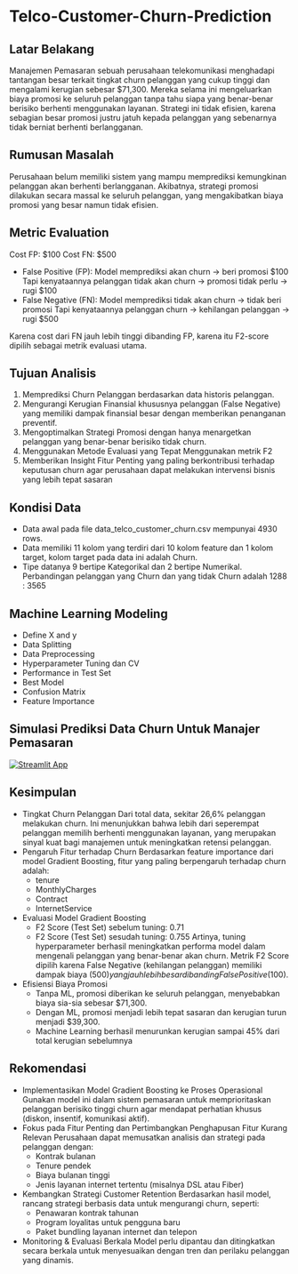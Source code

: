 # Telco-Customer-Churn-Prediction

## Latar Belakang
Manajemen Pemasaran sebuah perusahaan telekomunikasi menghadapi tantangan besar terkait tingkat churn pelanggan yang cukup tinggi dan mengalami kerugian sebesar $71,300. Mereka selama ini mengeluarkan biaya promosi ke seluruh pelanggan tanpa tahu siapa yang benar-benar berisiko berhenti menggunakan layanan. Strategi ini tidak efisien, karena sebagian besar promosi justru jatuh kepada pelanggan yang sebenarnya  tidak berniat berhenti berlangganan.

##  Rumusan Masalah 
Perusahaan belum memiliki sistem yang mampu memprediksi kemungkinan pelanggan akan berhenti berlangganan. Akibatnya, strategi promosi dilakukan secara massal ke seluruh pelanggan, yang mengakibatkan biaya promosi yang besar namun tidak efisien.

## Metric Evaluation
Cost FP: $100
Cost FN: $500

- False Positive (FP): Model memprediksi akan churn → beri promosi $100 Tapi kenyataannya pelanggan tidak akan churn → promosi tidak perlu → rugi $100
- False Negative (FN): Model memprediksi tidak akan churn → tidak beri promosi Tapi kenyataannya pelanggan churn → kehilangan pelanggan → rugi $500

Karena cost dari FN jauh lebih tinggi dibanding FP, karena itu F2-score dipilih sebagai metrik evaluasi utama.

## Tujuan Analisis
1. Memprediksi Churn Pelanggan berdasarkan data historis pelanggan.
2. Mengurangi Kerugian Finansial khususnya pelanggan (False Negative) yang memiliki dampak finansial besar dengan memberikan penanganan preventif.
3. Mengoptimalkan Strategi Promosi dengan hanya menargetkan pelanggan yang benar-benar berisiko tidak churn.
4. Menggunakan Metode Evaluasi yang Tepat Menggunakan metrik F2 
5. Memberikan Insight Fitur Penting yang paling berkontribusi terhadap keputusan churn agar perusahaan dapat melakukan intervensi bisnis yang lebih tepat sasaran

## Kondisi Data
- Data awal pada file data_telco_customer_churn.csv mempunyai 4930 rows.
- Data memiliki 11 kolom yang terdiri dari 10 kolom feature dan 1 kolom target, kolom target pada data ini adalah Churn.
- Tipe datanya 9 bertipe Kategorikal dan 2 bertipe Numerikal.
Perbandingan pelanggan yang Churn dan yang tidak Churn adalah 1288 : 3565

## Machine Learning Modeling
- Define X and y
- Data Splitting
- Data Preprocessing
- Hyperparameter Tuning dan CV
- Performance in Test Set
- Best Model
- Confusion Matrix
- Feature Importance

## Simulasi Prediksi Data Churn Untuk Manajer Pemasaran
[![Streamlit App](https://static.streamlit.io/badges/streamlit_badge_black_white.svg)](https://dp-machinelearning-kh.streamlit.app/)

## Kesimpulan
-	Tingkat Churn Pelanggan
Dari total data, sekitar 26,6% pelanggan melakukan churn. Ini menunjukkan bahwa lebih dari seperempat pelanggan memilih berhenti menggunakan layanan, yang merupakan sinyal kuat bagi manajemen untuk meningkatkan retensi pelanggan.
-	Pengaruh Fitur terhadap Churn
Berdasarkan feature importance dari model Gradient Boosting, fitur yang paling berpengaruh terhadap churn adalah:
    - tenure
    - MonthlyCharges
    - Contract
    - InternetService
-	Evaluasi Model Gradient Boosting
    -	F2 Score (Test Set) sebelum tuning: 0.71
    -	F2 Score (Test Set) sesudah tuning: 0.755
Artinya, tuning hyperparameter berhasil meningkatkan performa model dalam mengenali pelanggan yang benar-benar akan churn. Metrik F2 Score dipilih karena False Negative (kehilangan pelanggan) memiliki dampak biaya ($500) yang jauh lebih besar dibanding False Positive ($100).
-	Efisiensi Biaya Promosi
    - Tanpa ML, promosi diberikan ke seluruh pelanggan, menyebabkan biaya sia-sia sebesar $71,300.
    - Dengan ML, promosi menjadi lebih tepat sasaran dan kerugian turun menjadi $39,300.
    - Machine Learning berhasil menurunkan kerugian sampai 45% dari total kerugian sebelumnya
      
## Rekomendasi
-	Implementasikan Model Gradient Boosting ke Proses Operasional
Gunakan model ini dalam sistem pemasaran untuk memprioritaskan pelanggan berisiko tinggi churn agar mendapat perhatian khusus (diskon, insentif, komunikasi aktif).
-	Fokus pada Fitur Penting dan Pertimbangkan Penghapusan Fitur Kurang Relevan
Perusahaan dapat memusatkan analisis dan strategi pada pelanggan dengan:
    - Kontrak bulanan
    - Tenure pendek
    - Biaya bulanan tinggi
    - Jenis layanan internet tertentu (misalnya DSL atau Fiber)
-	Kembangkan Strategi Customer Retention
Berdasarkan hasil model, rancang strategi berbasis data untuk mengurangi churn, seperti:
   	- Penawaran kontrak tahunan
   	- Program loyalitas untuk pengguna baru
    - Paket bundling layanan internet dan telepon
-	Monitoring & Evaluasi Berkala
Model perlu dipantau dan ditingkatkan secara berkala untuk menyesuaikan dengan tren dan perilaku pelanggan yang dinamis.



